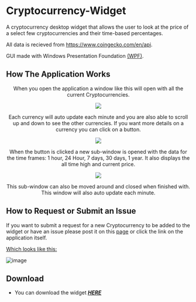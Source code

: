 # Cryptocurrency-Widget
A cryptocurrency desktop widget that allows the user to look at the price of a select few cryptocurrencies and their time-based percentages.

All data is recieved from https://www.coingecko.com/en/api.

GUI made with Windows Presentation Foundation [(WPF)](https://visualstudio.microsoft.com/vs/features/wpf/).

## How The Application Works

<p align="center">
When you open the application a window like this will open with all the current Cryptocurrencies.
</p>
  
<p align="center">
  <img src="https://user-images.githubusercontent.com/71614127/123333743-0a25c900-d53a-11eb-99bc-597defb02847.png">
</p>
<p align="center">
Each currency will auto update each minute and you are also able to scroll up and down to see the other currencies.
If you want more details on a currency you can click on a button.
</p>
<p align="center">
  <img src="https://user-images.githubusercontent.com/71614127/123335654-b1a3fb00-d53c-11eb-9fd2-d3de077d1834.png">
</p>
<p align="center">
When the button is clicked a new sub-window is opened with the data for the time frames: 1 hour, 24 Hour, 7 days, 30 days, 1 year. It also displays the all time high and current price.
</p>
<p align="center">
  <img src="https://user-images.githubusercontent.com/71614127/123336610-0431e700-d53e-11eb-85ea-1170d4ea8860.png">
</p>
<p align="center">
This sub-window can also be moved around and closed when finished with. This window will also auto update each minute.
</p>

## How to Request or Submit an Issue

If you want to submit a request for a new Cryptocurrency to be added to the widget or have an issue please post it on this [page](https://github.com/JM1F/Cryptocurrency-Widget/issues) or click the link on the application itself. 


<ins>Which looks like this:</ins>

![image](https://user-images.githubusercontent.com/71614127/123338073-262c6900-d540-11eb-8c93-bdf75b692163.png)

## Download

* You can download the widget ***<ins>[HERE](https://github.com/JM1F/Cryptocurrency-Widget/releases/download/v1.0/CryptocurrencyWidget.zip)</ins>***
